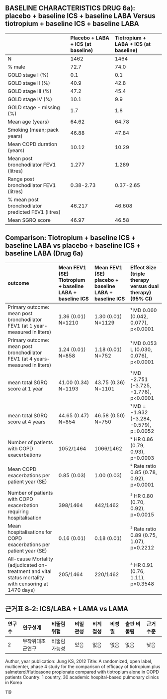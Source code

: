 ## BASELINE CHARACTERISTICS DRUG 6a): placebo + baseline ICS + baseline LABA Versus tiotropium + baseline ICS + baseline LABA

| | Placebo + LABA + ICS (at baseline) | Tiotropium + LABA + ICS (at baseline) |
|:------------------------------------|:------------------------------------|:--------------------------------------|
| N | 1462 | 1464 |
| % male | 72.7 | 74.0 |
| GOLD stage I (%) | 0.1 | 0.1 |
| GOLD stage II (%) | 40.9 | 42.8 |
| GOLD stage III (%) | 47.2 | 45.4 |
| GOLD stage IV (%) | 10.1 | 9.9 |
| GOLD stage - missing (%) | 1.7 | 1.8 |
| Mean age (years) | 64.62 | 64.78 |
| Smoking (mean; pack years) | 46.88 | 47.84 |
| Mean COPD duration (years) | 10.12 | 10.29 |
| Mean post bronchodilator FEV1 (litres) | 1.277 | 1.289 |
| Range post bronchodilator FEV1 (litres) | 0.38-2.73 | 0.37-2.65 |
| % mean post bronchodilator predicted FEV1 (litres) | 46.217 | 46.608 |
| Mean SGRQ score | 46.97 | 46.58 |

## Comparison: Tiotropium + baseline ICS + baseline LABA vs placebo + baseline ICS + baseline LABA (Drug 6a)

| outcome | Mean FEV1 (SE)<br>Tiotropium + baseline LABA + baseline ICS | Mean FEV1 (SE)<br>placebo + baseline LABA + baseline ICS | Effect Size (triple therapy versus dual therapy) (95% CI) |
|:----------------------------------------------------------------------|:---------------------------------------------------------|:---------------------------------------------------------|:----------------------------------------------------------|
| Primary outcome: mean post bronchodilator FEV1 (at 1 year- measured in liters) | 1.36 (0.01)<br>N=1210 | 1.30 (0.01)<br>N=1129 | ¹ MD 0.060 (0.042, 0.077), p<0.0001 |
| Primary outcome: mean post bronchodilator FEV1 (at 4 years- measured in liters) | 1.24 (0.01)<br>N=858 | 1.18 (0.01)<br>N=752 | ¹ MD 0.053 L (0.030, 0.076), p<0.0001 |
| mean total SGRQ score at 1 year | 41.00 (0.34)<br>N=1193 | 43.75 (0.36)<br>N=1101 | ¹ MD -2.751 (-3.725, -1.778), p<0.0001 |
| mean total SGRQ score at 4 years | 44.65 (0.47)<br>N=854 | 46.58 (0.50)<br>N=750 | ¹ MD = -1.932 (-3.284, -0.579), p=0.0052 |
| Number of patients with COPD exacerbations | 1052/1464 | 1066/1462 | ² HR 0.86 (0.79, 0.93), p=0.0003 |
| Mean COPD exacerbations per patient year (SE) | 0.85 (0.03) | 1.00 (0.03) | ² Rate ratio 0.85 (0.78, 0.92), p<0.0001 |
| Number of patients with COPD exacerbation requiring hospitalisation | 398/1464 | 442/1462 | ³ HR 0.80 (0.70, 0.92), p=0.0015 |
| Mean hospitalisations for COPD exacerbations per patient year (SE) | 0.16 (0.01) | 0.18 (0.01) | ³ Rate ratio 0.89 (0.75, 1.07), p=0.2212 |
| All-cause Mortality (adjudicated on-treatment and vital status mortality with censoring at 1470 days) | 205/1464 | 220/1462 | ⁴ HR 0.91 (0.76, 1.11), p=0.3548 |

## 근거표 8-2: ICS/LABA + LAMA vs LAMA

| 연구수 | 연구설계 | 비뚤림 위험 | 비일관성 | 비직접성 | 비정밀 | 출판 비뚤림 | 근거수준 |
|:-------|:---------|:------------|:----------|:----------|:--------|:------------|:---------|
| 2      | 무작위대조군연구 | 비뚤림가능성 | 있음      | 없음      | 없음    | 없음        | 낮음     |

Author, year publication: Jung KS, 2012
Title: A randomized, open label, multicenter, phase 4 study for the comparison of efficacy of tiotropium plus salmeterol/fluticasone propionate compared with tiotropium alone in COPD patients
Country: 1 country, 30 academic hospital-based pulmonary clinics in Korea

<PAGE>119